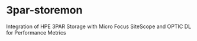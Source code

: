 # 3par-storemon
Integration of HPE 3PAR Storage with Micro Focus SiteScope and OPTIC DL for Performance Metrics
